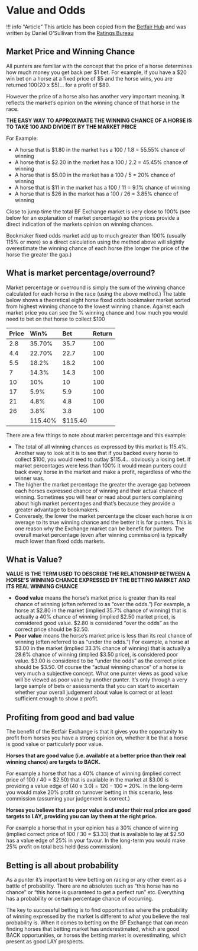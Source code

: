 # Value and Odds

!!! info "Article"
    This article has been copied from the [Betfair Hub](https://www.betfair.com.au/hub/education/racing-strategy/value-and-odds/) and was written by Daniel O'Sullivan from the [Ratings Bureau](https://www.trb.com.au/index.aspx)


## Market Price and Winning Chance

All punters are familiar with the concept that the price of a horse determines how much money you get back per $1 bet. For example, if you have a $20 win bet on a horse at a fixed price of $5 and the horse wins, you are returned $100 ($20 x $5)… for a profit of $80.

However the price of a horse also has another very important meaning. It reflects the market’s opinion on the winning chance of that horse in the race.

**THE EASY WAY TO APPROXIMATE THE WINNING CHANCE OF A HORSE IS TO TAKE 100 AND DIVIDE IT BY THE MARKET PRICE**

For Example:
- A horse that is $1.80 in the market has a 100 / 1.8 = 55.55% chance of winning
- A horse that is $2.20 in the market has a 100 / 2.2 = 45.45% chance of winning
- A horse that is $5.00 in the market has a 100 / 5 = 20% chance of winning
- A horse that is $11 in the market has a 100 / 11 = 9.1% chance of winning
- A horse that is $26 in the market has a 100 / 26 = 3.85% chance of winning

Close to jump time the total BF Exchange market is very close to 100% (see below for an explanation of market percentage) so the prices provide a direct indication of the markets opinion on winning chances.

Bookmaker fixed odds market add up to much greater than 100% (usually 115% or more) so a direct calculation using the method above will slightly overestimate the winning chance of each horse (the longer the price of the horse the greater the gap.)

## What is market percentage/overround?

Market percentage or overround is simply the sum of the winning chance calculated for each horse in the race (using the above method.)  The table below shows a theoretical eight horse fixed odds bookmaker market sorted from highest winning chance to the lowest winning chance. Against each market price you can see the % winning chance and how much you would need to bet on that horse to collect $100

|**Price**|**Win%**|**Bet**|**Return**|
| :- | :- | :- | :- |
|2.8|35.70%|35.7|100|
|4.4|22.70%|22.7|100|
|5.5|18.2%|18.2|100|
|7|14.3%|14.3|100|
|10|10%|10|100|
|17|5.9%|5.9|100|
|21|4.8%|4.8|100|
|26|3.8%|3.8|100|
||115.40%|$115.40||

There are a few things to note about market percentage and this example:

- The total of all winning chances as expressed by this market is 115.4%. Another way to look at it is to see that if you backed every horse to collect $100, you would need to outlay $115.4… obviously a losing bet.  If market percentages were less than 100% it would mean punters could back every horse in the market and make a profit, regardless of who the winner was.
- The higher the market percentage the greater the average gap between each horses expressed chance of winning and their actual chance of winning. Sometimes you will hear or read about punters complaining about high market percentages and that’s because they provide a greater advantage to bookmakers.
- Conversely, the lower the market percentage the closer each horse is on average to its true winning chance and the better it is for punters. This is one reason why the Exchange market can be benefit for punters. The overall market percentage (even after winning commission) is typically much lower than fixed odds markets.

## What is Value?

**VALUE IS THE TERM USED TO DESCRIBE THE RELATIONSHIP BETWEEN A HORSE’S WINNING CHANCE EXPRESSED BY THE BETTING MARKET AND ITS REAL WINNING CHANCE**

- **Good value** means the horse’s market price is greater than its real chance of winning (often referred to as “over the odds.”) For example, a horse at $2.80 in the market (implied 35.7% chance of winning) that is actually a 40% chance of winning (implied $2.50 market price), is considered good value. $2.80 is considered “over the odds” as the correct price should be $2.50.
- **Poor value** means the horse’s market price is less than its real chance of winning (often referred to as “under the odds.”) For example, a horse at $3.00 in the market (implied 33.3% chance of winning) that is actually a 28.6% chance of winning (implied $3.50 price), is considered poor value. $3.00 is considered to be “under the odds” as the correct price should be $3.50.
Of course the “actual winning chance” of a horse is very much a subjective concept. What one punter views as good value will be viewed as poor value by another punter. It’s only through a very large sample of bets or assessments that you can start to ascertain whether your overall judgement about value is correct or at least sufficient enough to show a profit.

## Profiting from good and bad value

The benefit of the Betfair Exchange is that it gives you the opportunity to profit from horses you have a strong opinion on, whether it be that a horse is good value or particularly poor value.

**Horses that are good value (i.e. available at a better price than their real winning chance) are targets to BACK.**

For example a horse that has a 40% chance of winning (implied correct price of 100 / 40 = $2.50) that is available in the market at $3.00 is providing a value edge of (40 x 3.0) = 120 – 100 = 20%. In the long-term you would make 20% profit on turnover betting in this scenario, less commission (assuming your judgement is correct.)

**Horses you believe that are poor value and under their real price are good targets to LAY, providing you can lay them at the right price.**

For example a horse that in your opinion has a 30% chance of winning (implied correct price of 100 / 30 = $3.33) that is available to lay at $2.50 has a value edge of 25% in your favour. In the long-term you would make 25% profit on total bets held (less commission).

## Betting is all about probability

As a punter it’s important to view betting on racing or any other event as a battle of probability. There are no absolutes such as “this horse has no chance” or “this horse is guaranteed to get a perfect run” etc. Everything has a probability or certain percentage chance of occurring.

The key to successful betting is to find opportunities where the probability of winning expressed by the market is different to what you believe the real probability is. When it comes to betting on the BF Exchange that can mean finding horses that betting market has underestimated, which are good BACK opportunities, or horses the betting market is overestimating, which present as good LAY prospects.
